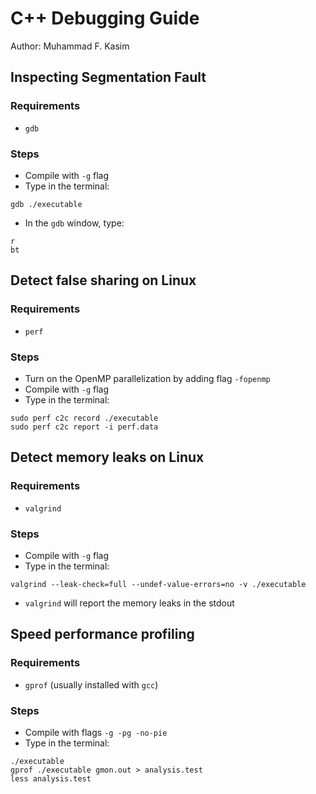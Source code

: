 # C++ Debugging Guide
Author: Muhammad F. Kasim

## Inspecting Segmentation Fault
### Requirements
* `gdb`

### Steps
* Compile with `-g` flag
* Type in the terminal:
```
gdb ./executable
```

* In the `gdb` window, type:
```
r
bt
```

## Detect false sharing on Linux
### Requirements
* `perf`

### Steps
* Turn on the OpenMP parallelization by adding flag `-fopenmp`
* Compile with `-g` flag
* Type in the terminal:
```
sudo perf c2c record ./executable
sudo perf c2c report -i perf.data
```

## Detect memory leaks on Linux
### Requirements
* `valgrind`

### Steps
* Compile with `-g` flag
* Type in the terminal:
```
valgrind --leak-check=full --undef-value-errors=no -v ./executable
```
* `valgrind` will report the memory leaks in the stdout

## Speed performance profiling
### Requirements
* `gprof` (usually installed with `gcc`)

### Steps
* Compile with flags `-g -pg -no-pie`
* Type in the terminal:
```
./executable
gprof ./executable gmon.out > analysis.test
less analysis.test
```
